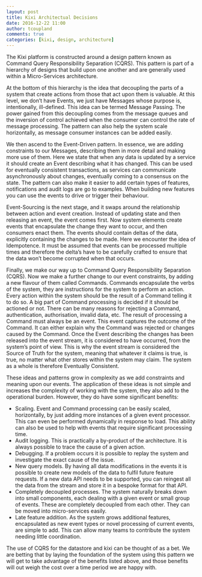 ```yaml
---
layout: post
title: Kixi Architectual Decisions
date: 2016-12-22 11:00
author: tcoupland
comments: true
categories: [kixi, design, architecture]
---
```

The Kixi platform is constructed around a design pattern known as Command Query Responsibility Separation (CQRS). This pattern is part of a hierarchy of designs that build upon one another and are generally used within a Micro-Services architecture.
<!--more-->
At the bottom of this hierarchy is the idea that decoupling the parts of a system that create actions from those that act upon them is valuable. At this level, we don’t have Events, we just have Messages whose purpose is, intentionally, ill-defined. This idea can be termed Message Passing. The power gained from this decoupling comes from the message queues and the inversion of control achieved when the consumer can control the rate of message processing. The pattern can also help the system scale horizontally, as message consumer instances can be added easily.

We then ascend to the Event-Driven pattern. In essence, we are adding constraints to our Messages, describing them in more detail and making more use of them. Here we state that when any data is updated by a service it should create an Event describing what it has changed. This can be used for eventually consistent transactions, as services can communicate asynchronously about changes, eventually coming to a consensus on the state. The pattern can also make it easier to add certain types of features, notifications and audit logs are go to examples. When building new features you can use the events to drive or trigger their behaviour.

Event-Sourcing is the next stage, and it swaps around the relationship between action and event creation. Instead of updating state and then releasing an event, the event comes first. Now system elements create events that encapsulate the change they want to occur, and then consumers enact them. The events should contain deltas of the data, explicitly containing the changes to be made. Here we encounter the idea of Idempotence. It must be assumed that events can be processed multiple times and therefore the delta’s have to be carefully crafted to ensure that the data won’t become corrupted when that occurs.

Finally, we make our way up to Command Query Responsibility Separation (CQRS). Now we make a further change to our event constraints, by adding a new flavour of them called Commands. Commands encapsulate the verbs of the system, they are instructions for the system to perform an action. Every action within the system should be the result of a Command telling it to do so. A big part of Command processing is decided if it should be actioned or not. There can be many reasons for rejecting a Command, authentication, authorisation, invalid data, etc. The result of processing a Command must always be an event. This event captures the outcome of the Command. It can either explain why the Command was rejected or changes caused by the Command. Once the Event describing the changes has been released into the event stream, it is considered to have occurred, from the system’s point of view. This is why the event stream is considered the Source of Truth for the system, meaning that whatever it claims is true, is true, no matter what other stores within the system may claim.  The system as a whole is therefore Eventually Consistent.

These ideas and patterns grow in complexity as we add constraints and meaning upon our events. The application of these ideas is not simple and increases the complexity of working with the system, they also add to the operational burden. However, they do have some significant benefits:

- Scaling. Event and Command processing can be easily scaled, horizontally, by just adding more instances of a given event processor. This can even be performed dynamically in response to load. This ability can also be used to help with events that require significant processing time.
- Audit logging. This is practically a by-product of the architecture. It is always possible to trace the cause of a given action.
- Debugging. If a problem occurs it is possible to replay the system and investigate the exact cause of the issue.
- New query models. By having all data modifications in the events it is possible to create new models of the data to fulfil future feature requests. If a new data API needs to be supported, you can reingest all the data from the stream and store it in a bespoke format for that API.
- Completely decoupled processes. The system naturally breaks down into small components, each dealing with a given event or small group of events. These are completely decoupled from each other. They can be moved into micro-services easily.
- Late feature addition. As the system grows additional features, encapsulated as new event types or novel processing of current events, are simple to add. This can allow many teams to contribute the system needing little coordination.

The use of CQRS for the datastore and kixi can be thought of as a bet. We are betting that by laying the foundation of the system using this pattern we will get to take advantage of the benefits listed above, and those benefits will out weigh the cost over a time period we are happy with.
